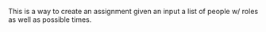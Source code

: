 This is a way to create an assignment given an input a list of people w/ roles as well as possible times.

